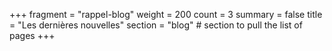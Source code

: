 +++
fragment = "rappel-blog"
weight = 200
count = 3
summary = false
title = "Les dernières nouvelles"
section = "blog" # section to pull the list of pages
+++